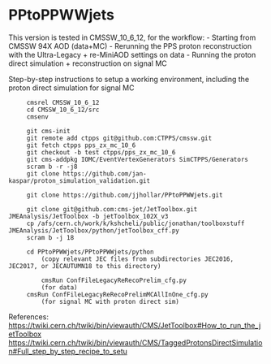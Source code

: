# PPtoPPWWjets
This version is tested in CMSSW_10_6_12, for the workflow:
     - Starting from CMSSW 94X AOD (data+MC)
     - Rerunning the PPS proton reconstruction with the Ultra-Legacy + re-MiniAOD settings on data 
     - Running the proton direct simulation + reconstruction on signal MC

Step-by-step instructions to setup a working environment, including the proton direct simulation for signal MC

	     cmsrel CMSSW_10_6_12
	     cd CMSSW_10_6_12/src
	     cmsenv

	     git cms-init
	     git remote add ctpps git@github.com:CTPPS/cmssw.git
	     git fetch ctpps pps_zx_mc_10_6
	     git checkout -b test ctpps/pps_zx_mc_10_6
	     git cms-addpkg IOMC/EventVertexGenerators SimCTPPS/Generators
	     scram b -r -j8
	     git clone https://github.com/jan-kaspar/proton_simulation_validation.git

	     git clone https://github.com/jjhollar/PPtoPPWWjets.git

	     git clone git@github.com:cms-jet/JetToolbox.git JMEAnalysis/JetToolbox -b jetToolbox_102X_v3
	     cp /afs/cern.ch/work/k/kshcheli/public/jonathan/toolboxstuff JMEAnalysis/JetToolbox/python/jetToolbox_cff.py
	     scram b -j 18

	     cd PPtoPPWWjets/PPtoPPWWjets/python
	     	 (copy relevant JEC files from subdirectories JEC2016, JEC2017, or JECAUTUMN18 to this directory)

             cmsRun ConfFileLegacyReRecoPrelim_cfg.py
	     	 (for data)
	     cmsRun ConfFileLegacyReRecoPrelimMCAllInOne_cfg.py 
	     	 (for signal MC with proton direct sim)

References:
	https://twiki.cern.ch/twiki/bin/viewauth/CMS/JetToolbox#How_to_run_the_jetToolbox
	https://twiki.cern.ch/twiki/bin/viewauth/CMS/TaggedProtonsDirectSimulation#Full_step_by_step_recipe_to_setu
